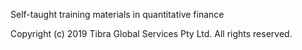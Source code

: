 Self-taught training materials in quantitative finance

Copyright (c) 2019 Tibra Global Services Pty Ltd. All rights reserved.

